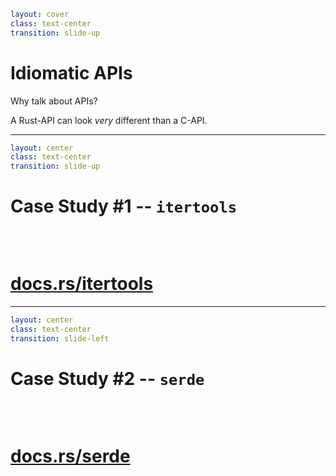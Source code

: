 ```yaml
layout: cover
class: text-center
transition: slide-up
```

# Idiomatic APIs

Why talk about APIs?

A Rust-API can look _very_ different than a C-API.

<Nr />

---

```yaml
layout: center
class: text-center
transition: slide-up
```

# Case Study #1 -- `itertools`

<div style="height: 32px"></div>

# [docs.rs/itertools](https://docs.rs/itertools/)

<Nr />

---

```yaml
layout: center
class: text-center
transition: slide-left
```

# Case Study #2 -- `serde`

<div style="height: 32px"></div>

# [docs.rs/serde](https://docs.rs/serde/)
